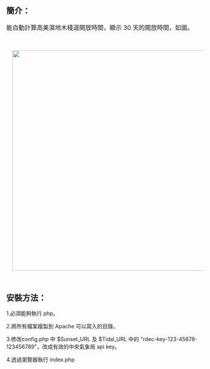 <h2 style="text-align: left;">簡介：</h2><span style="font-size: medium; font-weight: normal;">能自動計算高美濕地木棧道開放時間，顯示 30 天的開放時間，如</span><span style="font-size: medium; font-weight: normal;">圖。</span><h2 style="text-align: left;"><div style="font-size: medium; font-weight: normal;"><br /><a href="https://cingyue.cc/Gaomei/" style="margin-left: 1em; margin-right: 1em; text-align: center;" target="_blank"><img border="0" data-original-height="765" data-original-width="841" height="582" src="https://1.bp.blogspot.com/-01KMEYVwai8/Y2EmB9GkczI/AAAAAAACoLY/obbTtEhV1G4RiAriO6QCNL2SJTI1VLm3wCNcBGAsYHQ/w640-h582/%25E6%2593%25B7%25E5%258F%2596.PNG" width="640" /></a></div><div><br /></div></h2><h2 style="text-align: left;">安裝方法：</h2><p>1.必須能夠執行 php。</p><p>2.將所有檔案複製到 Apache 可以寫入的目錄。</p><p>3.修改config.php 中 $Sunset_URL 及 $Tidal_URL 中的 "rdec-key-123-45678-123456789"，改成有效的中央氣象局 api key。</p><p>4.透過瀏覽器執行 index.php</p><p><br /></p>
